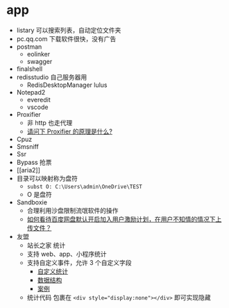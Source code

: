 # app

- listary 可以搜索列表，自动定位文件夹
- pc.qq.com 下载软件很快，没有广告
- postman
  - eolinker
  - swagger
- finalshell
- redisstudio 自己服务器用
  - RedisDesktopManager lulus
- Notepad2
  - everedit
  - vscode
- Proxifier
  - 非 http 也走代理
  - [请问下 Proxifier 的原理是什么?](https://www.zhihu.com/question/37610676?sort=created)
- Cpuz
- Smsniff
- Ssr
- Bypass 抢票
- [[aria2]]
- 目录可以映射称为盘符
  - `subst O: C:\Users\admin\OneDrive\TEST`
  - O 是盘符
- Sandboxie
  - 合理利用沙盘限制流氓软件的操作
  - [如何看待百度网盘默认开启加入用户激励计划，在用户不知情的情况下上传文件？](https://www.zhihu.com/question/388835247/answer/1166760742)
- 友盟
  - 站长之家 统计
  - 支持 web、app、小程序统计
  - 支持自定义事件，允许 3 个自定义字段
    - [自定义统计](https://open.cnzz.com/a/new/trackevent/)
    - [数据结构](https://open.cnzz.com/a/api/trackevent/)
    - [案例](https://open.cnzz.com/a/new/trackevent/2013/0806/2.html#a_0)
  - 统计代码 包裹在 `<div style="display:none"></div>` 即可实现隐藏
